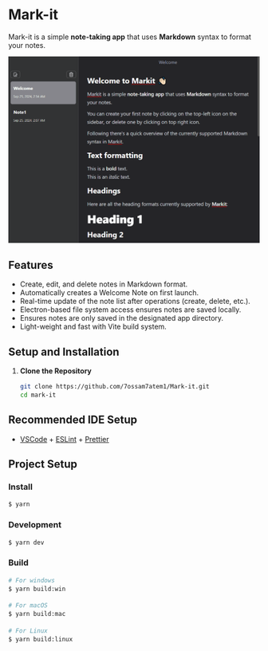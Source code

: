 # Mark-it

Mark-it is a simple **note-taking app** that uses **Markdown** syntax to format your notes.

<div style="text-align: center;">
    <img src="./resources/Animation.gif" alt="github.gif" width="700"/>
</div>

## Features

- Create, edit, and delete notes in Markdown format.
- Automatically creates a Welcome Note on first launch.
- Real-time update of the note list after operations (create, delete, etc.).
- Electron-based file system access ensures notes are saved locally.
- Ensures notes are only saved in the designated app directory.
- Light-weight and fast with Vite build system.

## Setup and Installation

1. **Clone the Repository**

   ```bash
   git clone https://github.com/7ossam7atem1/Mark-it.git
   cd mark-it
   ```

## Recommended IDE Setup

- [VSCode](https://code.visualstudio.com/) + [ESLint](https://marketplace.visualstudio.com/items?itemName=dbaeumer.vscode-eslint) + [Prettier](https://marketplace.visualstudio.com/items?itemName=esbenp.prettier-vscode)

## Project Setup

### Install

```bash
$ yarn
```

### Development

```bash
$ yarn dev
```

### Build

```bash
# For windows
$ yarn build:win

# For macOS
$ yarn build:mac

# For Linux
$ yarn build:linux
```

